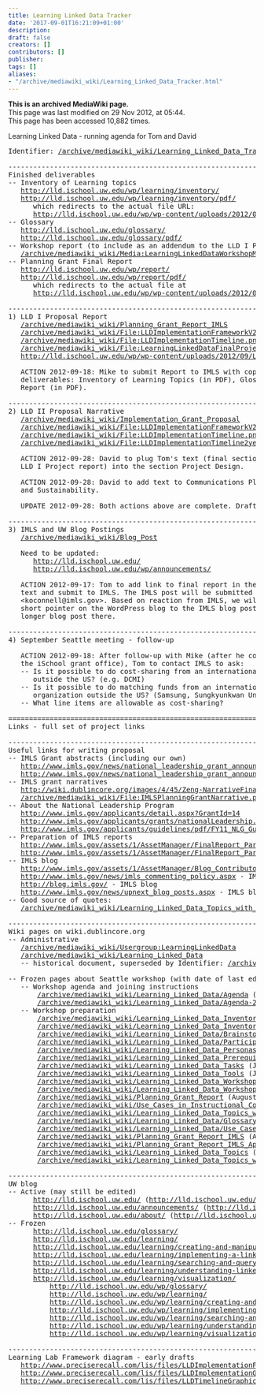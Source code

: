 ```yaml
---
title: Learning Linked Data Tracker
date: '2017-09-01T16:21:09+01:00'
description: 
draft: false
creators: []
contributors: []
publisher: 
tags: []
aliases:
- "/archive/mediawiki_wiki/Learning_Linked_Data_Tracker.html"
---
```


 **This is an archived MediaWiki page.**  
This page was last modified on 29 Nov 2012, at 05:44.  
This page has been accessed 10,882 times.

Learning Linked Data - running agenda for Tom and David

<pre>Identifier: <a href="/archive/mediawiki_wiki/Learning_Linked_Data_Tracker" class="external free" rel="nofollow">/archive/mediawiki_wiki/Learning_Linked_Data_Tracker</a>

----------------------------------------------------------------------
Finished deliverables
-- Inventory of Learning topics
   <a href="http://lld.ischool.uw.edu/wp/learning/inventory/" class="external free" rel="nofollow">http://lld.ischool.uw.edu/wp/learning/inventory/</a>
   <a href="http://lld.ischool.uw.edu/wp/learning/inventory/pdf/" class="external free" rel="nofollow">http://lld.ischool.uw.edu/wp/learning/inventory/pdf/</a>
      which redirects to the actual file URL:
      <a href="http://lld.ischool.uw.edu/wp/wp-content/uploads/2012/08/FinalInventoryLLD.pdf" class="external free" rel="nofollow">http://lld.ischool.uw.edu/wp/wp-content/uploads/2012/08/FinalInventoryLLD.pdf</a>
-- Glossary
   <a href="http://lld.ischool.uw.edu/glossary/" class="external free" rel="nofollow">http://lld.ischool.uw.edu/glossary/</a>
   <a href="http://lld.ischool.uw.edu/glossary/pdf/" class="external free" rel="nofollow">http://lld.ischool.uw.edu/glossary/pdf/</a>
-- Workshop report (to include as an addendum to the LLD I Project report)
   <a href="/archive/mediawiki_wiki/Media:LearningLinkedDataWorkshopMinutes_grantnoLG-51-11-0147-11.pdf" class="external free" rel="nofollow">/archive/mediawiki_wiki/Media:LearningLinkedDataWorkshopMinutes_grantnoLG-51-11-0147-11.pdf</a>
-- Planning Grant Final Report
   <a href="http://lld.ischool.uw.edu/wp/report/" class="external free" rel="nofollow">http://lld.ischool.uw.edu/wp/report/</a>
   <a href="http://lld.ischool.uw.edu/wp/report/pdf/" class="external free" rel="nofollow">http://lld.ischool.uw.edu/wp/report/pdf/</a>
      which redirects to the actual file at 
      <a href="http://lld.ischool.uw.edu/wp/wp-content/uploads/2012/09/LearningLinkedDataFinalProjectReport_grantnoLG-51-11-0147-11.pdf" class="external free" rel="nofollow">http://lld.ischool.uw.edu/wp/wp-content/uploads/2012/09/LearningLinkedDataFinalProjectReport_grantnoLG-51-11-0147-11.pdf</a>

----------------------------------------------------------------------
1) LLD I Proposal Report
   <a href="/archive/mediawiki_wiki/Planning_Grant_Report_IMLS" class="external free" rel="nofollow">/archive/mediawiki_wiki/Planning_Grant_Report_IMLS</a>
   <a href="/archive/mediawiki_wiki/files/LLDImplementationFrameworkV2.png" class="external free" rel="nofollow">/archive/mediawiki_wiki/File:LLDImplementationFrameworkV2.png</a>
   <a href="/archive/mediawiki_wiki/files/LLDImplementationTimeline.png" class="external free" rel="nofollow">/archive/mediawiki_wiki/File:LLDImplementationTimeline.png</a>
   <a href="/archive/mediawiki_wiki/files/LearningLinkedDataFinalProjectReport.pdf" class="external free" rel="nofollow">/archive/mediawiki_wiki/File:LearningLinkedDataFinalProjectReport.pdf</a>
   <a href="http://lld.ischool.uw.edu/wp/wp-content/uploads/2012/09/LearningLinkedDataFinalProjectReport_grantnoLG-51-11-0147-11.docx" class="external free" rel="nofollow">http://lld.ischool.uw.edu/wp/wp-content/uploads/2012/09/LearningLinkedDataFinalProjectReport_grantnoLG-51-11-0147-11.docx</a>

   ACTION 2012-09-18: Mike to submit Report to IMLS with copies of the main 
   deliverables: Inventory of Learning Topics (in PDF), Glossary (in PDF), and Workshop
   Report (in PDF).

----------------------------------------------------------------------
2) LLD II Proposal Narrative
   <a href="/archive/mediawiki_wiki/Implementation_Grant_Proposal" class="external free" rel="nofollow">/archive/mediawiki_wiki/Implementation_Grant_Proposal</a>
   <a href="/archive/mediawiki_wiki/files/LLDImplementationFrameworkV2.png" class="external free" rel="nofollow">/archive/mediawiki_wiki/File:LLDImplementationFrameworkV2.png</a>
   <a href="/archive/mediawiki_wiki/files/LLDImplementationTimeline.png" class="external free" rel="nofollow">/archive/mediawiki_wiki/File:LLDImplementationTimeline.png</a>
   <a href="/archive/mediawiki_wiki/files/LLDImplementationTimeline2year.png" class="external free" rel="nofollow">/archive/mediawiki_wiki/File:LLDImplementationTimeline2year.png</a>

   ACTION 2012-09-28: David to plug Tom's text (final section of 
   LLD I Project report) into the section Project Design.

   ACTION 2012-09-28: David to add text to Communications Plan 
   and Sustainability.

   UPDATE 2012-09-28: Both actions above are complete. Draft is ready for review.

----------------------------------------------------------------------
3) IMLS and UW Blog Postings
   <a href="/archive/mediawiki_wiki/Blog_Post" class="external free" rel="nofollow">/archive/mediawiki_wiki/Blog_Post</a>
   
   Need to be updated:
      <a href="http://lld.ischool.uw.edu/" class="external free" rel="nofollow">http://lld.ischool.uw.edu/</a>
      <a href="http://lld.ischool.uw.edu/wp/announcements/" class="external free" rel="nofollow">http://lld.ischool.uw.edu/wp/announcements/</a>

   ACTION 2012-09-17: Tom to add link to final report in the IMLS blog post
   text and submit to IMLS. The IMLS post will be submitted to Kevin OConnell
   &lt;koconnell@imls.gov&gt;. Based on reaction from IMLS, we will either post a
   short pointer on the WordPress blog to the IMLS blog post or publish a
   longer blog post there.

----------------------------------------------------------------------
4) September Seattle meeting - follow-up

   ACTION 2012-09-18: After follow-up with Mike (after he confers with
   the iSchool grant office), Tom to contact IMLS to ask:
   -- Is it possible to do cost-sharing from an international non-profit
      outside the US? (e.g. DCMI)
   -- Is it possible to do matching funds from an international non-profit
      organization outside the US? (Samsung, Sungkyunkwan University)
   -- What line items are allowable as cost-sharing?

======================================================================
Links - full set of project links

----------------------------------------------------------------------
Useful links for writing proposal
-- IMLS Grant abstracts (including our own)
   <a href="http://www.imls.gov/news/national_leadership_grant_announcement.aspx#OH" class="external free" rel="nofollow">http://www.imls.gov/news/national_leadership_grant_announcement.aspx#OH</a> - Marcia's
   <a href="http://www.imls.gov/news/national_leadership_grant_announcement.aspx#WA" class="external free" rel="nofollow">http://www.imls.gov/news/national_leadership_grant_announcement.aspx#WA</a> - Learning Linked Data
-- IMLS grant narratives
   <a href="/archive/mediawiki_wiki/files/Zeng-NarrativeFinal.pdf" class="external free" rel="nofollow">http://wiki.dublincore.org/images/4/45/Zeng-NarrativeFinal.pdf</a>
   <a href="/archive/mediawiki_wiki/files/IMLSPlanningGrantNarrative.pdf" class="external free" rel="nofollow">/archive/mediawiki_wiki/File:IMLSPlanningGrantNarrative.pdf</a>
-- About the National Leadership Program
   <a href="http://www.imls.gov/applicants/detail.aspx?GrantId=14" class="external free" rel="nofollow">http://www.imls.gov/applicants/detail.aspx?GrantId=14</a>
   <a href="http://www.imls.gov/applicants/grants/nationalLeadership.shtm" class="external free" rel="nofollow">http://www.imls.gov/applicants/grants/nationalLeadership.shtm</a>
   <a href="http://www.imls.gov/applicants/guidelines/pdf/FY11_NLG_Guidelines.pdf" class="external free" rel="nofollow">http://www.imls.gov/applicants/guidelines/pdf/FY11_NLG_Guidelines.pdf</a>
-- Preparation of IMLS reports
   <a href="http://www.imls.gov/assets/1/AssetManager/FinalReport_Part1.pdf" class="external free" rel="nofollow">http://www.imls.gov/assets/1/AssetManager/FinalReport_Part1.pdf</a>
   <a href="http://www.imls.gov/assets/1/AssetManager/FinalReport_Part2.pdf" class="external free" rel="nofollow">http://www.imls.gov/assets/1/AssetManager/FinalReport_Part2.pdf</a>
-- IMLS blog
   <a href="http://www.imls.gov/assets/1/AssetManager/Blog_Contributor.pdf" class="external free" rel="nofollow">http://www.imls.gov/assets/1/AssetManager/Blog_Contributor.pdf</a> - guidelines for contributors
   <a href="http://www.imls.gov/news/imls_commenting_policy.aspx" class="external free" rel="nofollow">http://www.imls.gov/news/imls_commenting_policy.aspx</a> - IMLS commenting and posting policy
   <a href="http://blog.imls.gov/" class="external free" rel="nofollow">http://blog.imls.gov/</a> - IMLS blog 
   <a href="http://www.imls.gov/news/upnext_blog_posts.aspx" class="external free" rel="nofollow">http://www.imls.gov/news/upnext_blog_posts.aspx</a> - IMLS blog overview of postings
-- Good source of quotes:
   <a href="/archive/mediawiki_wiki/Learning_Linked_Data_Topics_with_comments" class="external free" rel="nofollow">/archive/mediawiki_wiki/Learning_Linked_Data_Topics_with_comments</a>

----------------------------------------------------------------------
Wiki pages on wiki.dublincore.org
-- Administrative
   <a href="/archive/mediawiki_wiki/Usergroup:LearningLinkedData" class="external free" rel="nofollow">/archive/mediawiki_wiki/Usergroup:LearningLinkedData</a>
   <a href="/archive/mediawiki_wiki/Learning_Linked_Data" class="external free" rel="nofollow">/archive/mediawiki_wiki/Learning_Linked_Data</a>
   -- historical document, superseded by Identifier: <a href="/archive/mediawiki_wiki/Learning_Linked_Data_Tracker" class="external free" rel="nofollow">/archive/mediawiki_wiki/Learning_Linked_Data_Tracker</a>

-- Frozen pages about Seattle workshop (with date of last edit)
   -- Workshop agenda and joining instructions
       <a href="/archive/mediawiki_wiki/Learning_Linked_Data/Agenda" class="external free" rel="nofollow">/archive/mediawiki_wiki/Learning_Linked_Data/Agenda</a> (Feb 2012)
       <a href="/archive/mediawiki_wiki/Learning_Linked_Data/Agenda-20120202" class="external free" rel="nofollow">/archive/mediawiki_wiki/Learning_Linked_Data/Agenda-20120202</a> (Feb 2012)
   -- Workshop preparation
       <a href="/archive/mediawiki_wiki/Learning_Linked_Data_Inventory" class="external free" rel="nofollow">/archive/mediawiki_wiki/Learning_Linked_Data_Inventory</a> (Jan 2012, then transferred to wiki)
       <a href="/archive/mediawiki_wiki/Learning_Linked_Data_Inventory2" class="external free" rel="nofollow">/archive/mediawiki_wiki/Learning_Linked_Data_Inventory2</a> (Feb 2012)
       <a href="/archive/mediawiki_wiki/Learning_Linked_Data/Brainstorming" class="external free" rel="nofollow">/archive/mediawiki_wiki/Learning_Linked_Data/Brainstorming</a> (Jan 2012)
       <a href="/archive/mediawiki_wiki/Learning_Linked_Data/Participants" class="external free" rel="nofollow">/archive/mediawiki_wiki/Learning_Linked_Data/Participants</a> (Jan 2012)
       <a href="/archive/mediawiki_wiki/Learning_Linked_Data_Personas" class="external free" rel="nofollow">/archive/mediawiki_wiki/Learning_Linked_Data_Personas</a> (Feb 2012)
       <a href="/archive/mediawiki_wiki/Learning_Linked_Data_Prerequisites" class="external free" rel="nofollow">/archive/mediawiki_wiki/Learning_Linked_Data_Prerequisites</a> (Feb 2012)
       <a href="/archive/mediawiki_wiki/Learning_Linked_Data_Tasks" class="external free" rel="nofollow">/archive/mediawiki_wiki/Learning_Linked_Data_Tasks</a> (Jan 2012)
       <a href="/archive/mediawiki_wiki/Learning_Linked_Data_Tools" class="external free" rel="nofollow">/archive/mediawiki_wiki/Learning_Linked_Data_Tools</a> (Jan 2012)
       <a href="/archive/mediawiki_wiki/Learning_Linked_Data_Workshop_Minutes" class="external free" rel="nofollow">/archive/mediawiki_wiki/Learning_Linked_Data_Workshop_Minutes</a> (March 2012)
       <a href="/archive/mediawiki_wiki/Learning_Linked_Data_Workshop_Notes" class="external free" rel="nofollow">/archive/mediawiki_wiki/Learning_Linked_Data_Workshop_Notes</a> (March 2012)
       <a href="/archive/mediawiki_wiki/Planning_Grant_Report" class="external free" rel="nofollow">/archive/mediawiki_wiki/Planning_Grant_Report</a> (August 2012)
       <a href="/archive/mediawiki_wiki/Use_Cases_in_Instructional_Context" class="external free" rel="nofollow">/archive/mediawiki_wiki/Use_Cases_in_Instructional_Context</a> (August 2012)
       <a href="/archive/mediawiki_wiki/Learning_Linked_Data_Topics_with_comments" class="external free" rel="nofollow">/archive/mediawiki_wiki/Learning_Linked_Data_Topics_with_comments</a> (August 2012)
       <a href="/archive/mediawiki_wiki/Learning_Linked_Data/Glossary" class="external free" rel="nofollow">/archive/mediawiki_wiki/Learning_Linked_Data/Glossary</a> (August 2012)
       <a href="/archive/mediawiki_wiki/Learning_Linked_Data/Use_Cases" class="external free" rel="nofollow">/archive/mediawiki_wiki/Learning_Linked_Data/Use_Cases</a> (August 2012)
       <a href="/archive/mediawiki_wiki/Planning_Grant_Report_IMLS" class="external free" rel="nofollow">/archive/mediawiki_wiki/Planning_Grant_Report_IMLS</a> (August 2012)
       <a href="/archive/mediawiki_wiki/Planning_Grant_Report_IMLS_Appendix" class="external free" rel="nofollow">/archive/mediawiki_wiki/Planning_Grant_Report_IMLS_Appendix</a> (August 2012)
       <a href="/archive/mediawiki_wiki/Learning_Linked_Data_Topics" class="external free" rel="nofollow">/archive/mediawiki_wiki/Learning_Linked_Data_Topics</a> (August 2012)
       <a href="/archive/mediawiki_wiki/Learning_Linked_Data_Topics_with_comments" class="external free" rel="nofollow">/archive/mediawiki_wiki/Learning_Linked_Data_Topics_with_comments</a>

----------------------------------------------------------------------
UW blog
-- Active (may still be edited)
      <a href="http://lld.ischool.uw.edu/" class="external free" rel="nofollow">http://lld.ischool.uw.edu/</a> (<a href="http://lld.ischool.uw.edu/wp/" class="external free" rel="nofollow">http://lld.ischool.uw.edu/wp/</a>)
      <a href="http://lld.ischool.uw.edu/announcements/" class="external free" rel="nofollow">http://lld.ischool.uw.edu/announcements/</a> (<a href="http://lld.ischool.uw.edu/wp/announcements/" class="external free" rel="nofollow">http://lld.ischool.uw.edu/wp/announcements/</a>)
      <a href="http://lld.ischool.uw.edu/about/" class="external free" rel="nofollow">http://lld.ischool.uw.edu/about/</a> (<a href="http://lld.ischool.uw.edu/wp/about/" class="external free" rel="nofollow">http://lld.ischool.uw.edu/wp/about/</a>)
-- Frozen
      <a href="http://lld.ischool.uw.edu/glossary/" class="external free" rel="nofollow">http://lld.ischool.uw.edu/glossary/</a>
      <a href="http://lld.ischool.uw.edu/learning/" class="external free" rel="nofollow">http://lld.ischool.uw.edu/learning/</a>
      <a href="http://lld.ischool.uw.edu/learning/creating-and-manipulating-rdf-data/" class="external free" rel="nofollow">http://lld.ischool.uw.edu/learning/creating-and-manipulating-rdf-data/</a>
      <a href="http://lld.ischool.uw.edu/learning/implementing-a-linked-data-application/" class="external free" rel="nofollow">http://lld.ischool.uw.edu/learning/implementing-a-linked-data-application/</a>
      <a href="http://lld.ischool.uw.edu/learning/searching-and-querying-linked-data/" class="external free" rel="nofollow">http://lld.ischool.uw.edu/learning/searching-and-querying-linked-data/</a>
      <a href="http://lld.ischool.uw.edu/learning/understanding-linked-data/" class="external free" rel="nofollow">http://lld.ischool.uw.edu/learning/understanding-linked-data/</a>
      <a href="http://lld.ischool.uw.edu/learning/visualization/" class="external free" rel="nofollow">http://lld.ischool.uw.edu/learning/visualization/</a>
          <a href="http://lld.ischool.uw.edu/wp/glossary/" class="external free" rel="nofollow">http://lld.ischool.uw.edu/wp/glossary/</a>
          <a href="http://lld.ischool.uw.edu/wp/learning/" class="external free" rel="nofollow">http://lld.ischool.uw.edu/wp/learning/</a>
          <a href="http://lld.ischool.uw.edu/wp/learning/creating-and-manipulating-rdf-data/" class="external free" rel="nofollow">http://lld.ischool.uw.edu/wp/learning/creating-and-manipulating-rdf-data/</a>
          <a href="http://lld.ischool.uw.edu/wp/learning/implementing-a-linked-data-application/" class="external free" rel="nofollow">http://lld.ischool.uw.edu/wp/learning/implementing-a-linked-data-application/</a>
          <a href="http://lld.ischool.uw.edu/wp/learning/searching-and-querying-linked-data/" class="external free" rel="nofollow">http://lld.ischool.uw.edu/wp/learning/searching-and-querying-linked-data/</a>
          <a href="http://lld.ischool.uw.edu/wp/learning/understanding-linked-data/" class="external free" rel="nofollow">http://lld.ischool.uw.edu/wp/learning/understanding-linked-data/</a>
          <a href="http://lld.ischool.uw.edu/wp/learning/visualization/" class="external free" rel="nofollow">http://lld.ischool.uw.edu/wp/learning/visualization/</a>

----------------------------------------------------------------------
Learning Lab Framework diagram - early drafts
   <a href="http://www.preciserecall.com/lis/files/LLDImplementationFramework.png" class="external free" rel="nofollow">http://www.preciserecall.com/lis/files/LLDImplementationFramework.png</a>
   <a href="http://www.preciserecall.com/lis/files/LLDImplementationGraphics.pdf" class="external free" rel="nofollow">http://www.preciserecall.com/lis/files/LLDImplementationGraphics.pdf</a>
   <a href="http://www.preciserecall.com/lis/files/LLDTimelineGraphics.pdf" class="external free" rel="nofollow">http://www.preciserecall.com/lis/files/LLDTimelineGraphics.pdf</a>
</pre>
